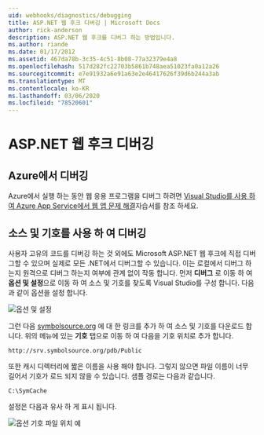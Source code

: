 ```yaml
---
uid: webhooks/diagnostics/debugging
title: ASP.NET 웹 후크 디버깅 | Microsoft Docs
author: rick-anderson
description: ASP.NET 웹 후크를 디버그 하는 방법입니다.
ms.author: riande
ms.date: 01/17/2012
ms.assetid: 467da78b-3c35-4c51-8b08-77a32379e4a8
ms.openlocfilehash: 517d282fc22703b5861b748aea51023fa0a12a26
ms.sourcegitcommit: e7e91932a6e91a63e2e46417626f39d6b244a3ab
ms.translationtype: MT
ms.contentlocale: ko-KR
ms.lasthandoff: 03/06/2020
ms.locfileid: "78520601"
---
```

# <a name="aspnet-webhooks-debugging"></a>ASP.NET 웹 후크 디버깅  

## <a name="debugging-in-azure"></a>Azure에서 디버깅

Azure에서 실행 하는 동안 웹 응용 프로그램을 디버그 하려면 [Visual Studio를 사용 하 여 Azure App Service에서 웹 앱 문제 해결](https://azure.microsoft.com/documentation/articles/web-sites-dotnet-troubleshoot-visual-studio/#webserverlogs)자습서를 참조 하세요.

## <a name="debugging-with-source-and-symbols"></a>소스 및 기호를 사용 하 여 디버깅

사용자 고유의 코드를 디버깅 하는 것 외에도 Microsoft ASP.NET 웹 후크에 직접 디버그할 수 있으며 실제로 모든 .NET에서 디버그할 수 있습니다. 이는 로컬에서 디버그 하는지 원격으로 디버그 하는지 여부에 관계 없이 작동 합니다. 먼저 **디버그** 로 이동 하 여 **옵션 및 설정**으로 이동 하 여 소스 및 기호를 찾도록 Visual Studio를 구성 합니다. 다음과 같이 옵션을 설정 합니다.

![옵션 및 설정](_static/SourceSymbols.png)

그런 다음 [symbolsource.org](http://symbolsource.org) 에 대 한 링크를 추가 하 여 소스 및 기호를 다운로드 합니다. 위의 메뉴에 있는 **기호** 탭으로 이동 하 여 다음을 기호 위치로 추가 합니다.

```
http://srv.symbolsource.org/pdb/Public
```

또한 캐시 디렉터리에 짧은 이름을 사용 해야 합니다. 그렇지 않으면 파일 이름이 너무 길어서 기호가 로드 되지 않을 수 있습니다. 샘플 경로는 다음과 같습니다.

```
C:\SymCache
```

설정은 다음과 유사 하 게 표시 됩니다.

![옵션 기호 파일 위치 예](_static/SymSource.png)
